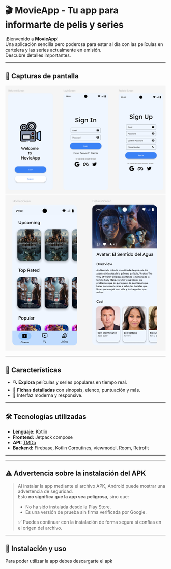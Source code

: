 # 🎬 MovieApp - Tu app para informarte de pelis y series

¡Bienvenido a **MovieApp**!  
Una aplicación sencilla pero poderosa para estar al día con las películas en cartelera y las series actualmente en emisión.  
Descubre detalles importantes.

---

## 📸 Capturas de pantalla
![Figma design](figma_design_1.png)
![Figma design](figma_design_2.png)

---

## 🚀 Características

- 🔍 **Explora** películas y series populares en tiempo real.
- 📄 **Fichas detalladas** con sinopsis, elenco, puntuación y más.
- 🎨 Interfaz moderna y responsive.

---

## 🛠️ Tecnologías utilizadas

- **Lenguaje:** Kotlin
- **Frontend:** Jetpack compose
- **API:** [TMDb](https://www.themoviedb.org/)
- **Backend:** Firebase, Kotlin Coroutines, viewmodel, Room, Retrofit

---

---

## ⚠️ Advertencia sobre la instalación del APK

> Al instalar la app mediante el archivo APK, Android puede mostrar una advertencia de seguridad.  
> Esto **no significa que la app sea peligrosa**, sino que:
>
> - No ha sido instalada desde la Play Store.
> - Es una versión de prueba sin firma verificada por Google.
>
> ✅ Puedes continuar con la instalación de forma segura si confías en el origen del archivo.

---

## 🔧 Instalación y uso
Para poder utilizar la app debes descargarte el apk
